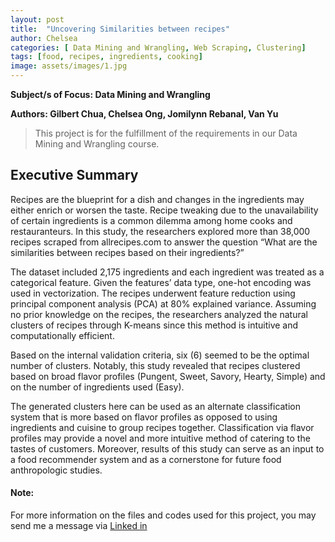 ```yaml
---
layout: post
title:  "Uncovering Similarities between recipes"
author: Chelsea
categories: [ Data Mining and Wrangling, Web Scraping, Clustering]
tags: [food, recipes, ingredients, cooking]
image: assets/images/1.jpg
---
```

**Subject/s of Focus: Data Mining and Wrangling**

**Authors: Gilbert Chua, Chelsea Ong, Jomilynn Rebanal, Van Yu**

>This project is for the fulfillment of the requirements in our Data Mining and Wrangling course.

## Executive Summary 
Recipes are the blueprint for a dish and changes in the ingredients may either enrich or worsen the taste. Recipe tweaking due to the unavailability of certain ingredients is a common dilemma among home cooks and restauranteurs. In this study, the researchers explored more than 38,000 recipes scraped from allrecipes.com to answer the question “What are the similarities between recipes based on their ingredients?”

The dataset included 2,175 ingredients and each ingredient was treated as a categorical feature. Given the features’ data type, one-hot encoding was used in vectorization. The recipes underwent feature reduction using principal component analysis (PCA) at 80% explained variance. Assuming no prior knowledge on the recipes, the researchers analyzed the natural clusters of recipes through K-means since this method is intuitive and computationally efficient.

Based on the internal validation criteria, six (6) seemed to be the optimal number of clusters. Notably, this study revealed that recipes clustered based on broad flavor profiles (Pungent, Sweet, Savory, Hearty, Simple) and on the number of ingredients used (Easy).

The generated clusters here can be used as an alternate classification system that is more based on flavor profiles as opposed to using ingredients and cuisine to group recipes together. Classification via flavor profiles may provide a novel and more intuitive method of catering to the tastes of customers. Moreover, results of this study can serve as an input to a food recommender system and as a cornerstone for future food anthropologic studies.

#### Note:
For more information on the files and codes used for this project, you may send me a message via [Linked in](https://www.linkedin.com/in/ongchelseaanne)  